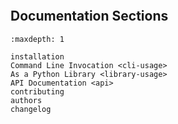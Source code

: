 ```{include} ../README.md
```

## Documentation Sections

```{toctree}
:maxdepth: 1

installation
Command Line Invocation <cli-usage>
As a Python Library <library-usage>
API Documentation <api>
contributing
authors
changelog
```
